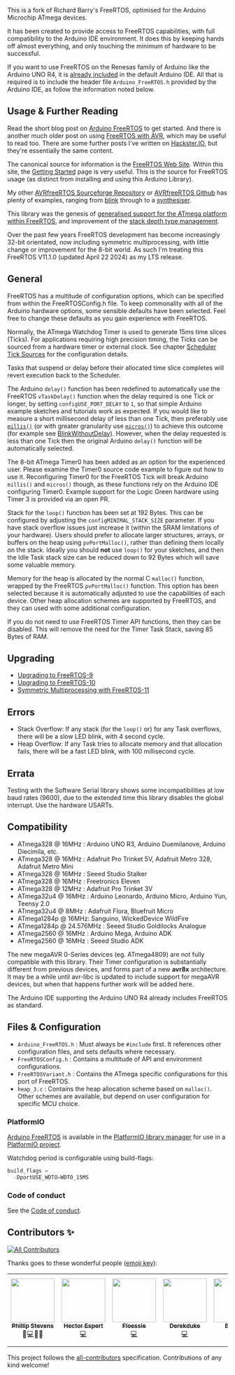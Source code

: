 This is a fork of Richard Barry's FreeRTOS, optimised for the Arduino Microchip ATmega devices.

It has been created to provide access to FreeRTOS capabilities, with full compatibility to the Arduino IDE environment.
It does this by keeping hands off almost everything, and only touching the minimum of hardware to be successful.

If you want to use FreeRTOS on the Renesas family of Arduino like the Arduino UNO R4, it is [already included](https://github.com/arduino/ArduinoCore-renesas/tree/main/libraries/Arduino_FreeRTOS) in the default Arduino IDE. All that is required is to include the header file `Arduino_FreeRTOS.h` provided by the Arduino IDE, as follow the information noted below.

## Usage & Further Reading

Read the short blog post on [Arduino FreeRTOS](https://feilipu.me/2015/11/24/arduino_freertos/) to get started. And there is another much older post on using [FreeRTOS with AVR](https://feilipu.me/2011/09/22/freertos-and-libraries-for-avr-atmega/), which may be useful to read too. There are some further posts I've written on [Hackster.IO](https://www.hackster.io/feilipu), but they're essentially the same content.

The canonical source for information is the [FreeRTOS Web Site](https://www.freertos.org/). Within this site, the [Getting Started](https://www.freertos.org/FreeRTOS-quick-start-guide.html) page is very useful. This is the source for FreeRTOS usage (as distinct from installing and using this Arduino Library).

My other [AVRfreeRTOS Sourceforge Repository](https://sourceforge.net/projects/avrfreertos/) or [AVRfreeRTOS Github](https://github.com/feilipu/avrfreertos) has plenty of examples, ranging from [blink](https://sourceforge.net/projects/avrfreertos/files/MegaBlink/) through to a [synthesiser](https://sourceforge.net/projects/avrfreertos/files/GA_Synth/).

This library was the genesis of [generalised support for the ATmega platform within FreeRTOS](https://github.com/FreeRTOS/FreeRTOS-Kernel/pull/48), and improvement of the [stack depth type management](https://github.com/FreeRTOS/FreeRTOS-Kernel/pull/942).

Over the past few years FreeRTOS development has become increasingly 32-bit orientated, now including symmetric multiprocessing, with little change or improvement for the 8-bit world. As such I'm treating this FreeRTOS V11.1.0 (updated April 22 2024) as my LTS release.

## General

FreeRTOS has a multitude of configuration options, which can be specified from within the FreeRTOSConfig.h file.
To keep commonality with all of the Arduino hardware options, some sensible defaults have been selected. Feel free to change these defaults as you gain experience with FreeRTOS.

Normally, the ATmega Watchdog Timer is used to generate 15ms time slices (Ticks). For applications requiring high precision timing, the Ticks can be sourced from a hardware timer or external clock. See chapter [Scheduler Tick Sources](./doc/tick_sources.md) for the configuration details.

Tasks that suspend or delay before their allocated time slice completes will revert execution back to the Scheduler.

The Arduino `delay()` function has been redefined to automatically use the FreeRTOS `vTaskDelay()` function when the delay required is one Tick or longer, by setting `configUSE_PORT_DELAY` to `1`, so that simple Arduino example sketches and tutorials work as expected. If you would like to measure a short millisecond delay of less than one Tick, then preferably use [`millis()`](https://www.arduino.cc/reference/en/language/functions/time/millis/) (or with greater granularity use [`micros()`](https://www.arduino.cc/reference/en/language/functions/time/micros/)) to achieve this outcome (for example see [BlinkWithoutDelay](https://docs.arduino.cc/built-in-examples/digital/BlinkWithoutDelay)). However, when the delay requested is less than one Tick then the original Arduino `delay()` function will be automatically selected.

The 8-bit ATmega Timer0 has been added as an option for the experienced user. Please examine the Timer0 source code example to figure out how to use it. Reconfiguring Timer0 for the FreeRTOS Tick will break Arduino `millis()` and `micros()` though, as these functions rely on the Arduino IDE configuring Timer0. Example support for the Logic Green hardware using Timer 3 is provided via an open PR.

Stack for the `loop()` function has been set at 192 Bytes. This can be configured by adjusting the `configMINIMAL_STACK_SIZE` parameter. If you have stack overflow issues just increase it (within the SRAM limitations of your hardware). Users should prefer to allocate larger structures, arrays, or buffers on the heap using `pvPortMalloc()`, rather than defining them locally on the stack. Ideally you should __not__ use `loop()` for your sketches, and then the Idle Task stack size can be reduced down to 92 Bytes which will save some valuable memory.

Memory for the heap is allocated by the normal C `malloc()` function, wrapped by the FreeRTOS `pvPortMalloc()` function. This option has been selected because it is automatically adjusted to use the capabilities of each device. Other heap allocation schemes are supported by FreeRTOS, and they can used with some additional configuration.

If you do not need to use FreeRTOS Timer API functions, then they can be disabled. This will remove the need for the Timer Task Stack, saving 85 Bytes of RAM.

## Upgrading

* [Upgrading to FreeRTOS-9](https://www.freertos.org/FreeRTOS-V9.html)
* [Upgrading to FreeRTOS-10](https://www.freertos.org/FreeRTOS-V10.html)
* [Symmetric Multiprocessing with FreeRTOS-11](https://www.freertos.org/2023/12/introducing-freertos-kernel-version-11-0-0-a-major-release-with-symmetric-multiprocessing-smp-support.html)

## Errors

* Stack Overflow: If any stack (for the `loop()` or) for any Task overflows, there will be a slow LED blink, with 4 second cycle.
* Heap Overflow: If any Task tries to allocate memory and that allocation fails, there will be a fast LED blink, with 100 millisecond cycle.

## Errata

Testing with the Software Serial library shows some incompatibilities at low baud rates (9600), due to the extended time this library disables the global interrupt. Use the hardware USARTs.

## Compatibility

  * ATmega328 @ 16MHz : Arduino UNO R3, Arduino Duemilanove, Arduino Diecimila, etc.
  * ATmega328 @ 16MHz : Adafruit Pro Trinket 5V, Adafruit Metro 328, Adafruit Metro Mini
  * ATmega328 @ 16MHz : Seeed Studio Stalker
  * ATmega328 @ 16MHz : Freetronics Eleven
  * ATmega328 @ 12MHz : Adafruit Pro Trinket 3V
  * ATmega32u4 @ 16MHz : Arduino Leonardo, Arduino Micro, Arduino Yun, Teensy 2.0
  * ATmega32u4 @ 8MHz : Adafruit Flora, Bluefruit Micro
  * ATmega1284p @ 16MHz: Sanguino, WickedDevice WildFire
  * ATmega1284p @ 24.576MHz : Seeed Studio Goldilocks Analogue
  * ATmega2560 @ 16MHz : Arduino Mega, Arduino ADK
  * ATmega2560 @ 16MHz : Seeed Studio ADK

The new megaAVR 0-Series devices (eg. ATmega4809) are not fully compatible with this library. Their Timer configuration is substantially different from previous devices, and forms part of a new __avr8x__ architecture. It may be a while until avr-libc is updated to include support for megaAVR devices, but when that happens further work will be added here.

The Arduino IDE supporting the Arduino UNO R4 already includes FreeRTOS as standard.

## Files & Configuration

* `Arduino_FreeRTOS.h` : Must always be `#include` first. It references other configuration files, and sets defaults where necessary.
* `FreeRTOSConfig.h` : Contains a multitude of API and environment configurations.
* `FreeRTOSVariant.h` : Contains the ATmega specific configurations for this port of FreeRTOS.
* `heap_3.c` : Contains the heap allocation scheme based on `malloc()`. Other schemes are available, but depend on user configuration for specific MCU choice.

### PlatformIO

[Arduino FreeRTOS](https://platformio.org/lib/show/507/FreeRTOS) is available in the [PlatformIO library manager](https://docs.platformio.org/en/latest/librarymanager/index.html) for use in a [PlatformIO project](https://docs.platformio.org/en/latest/projectconf/index.html).

Watchdog period is configurable using build-flags:

```python
build_flags =
  -DportUSE_WDTO=WDTO_15MS
```

### Code of conduct

See the [Code of conduct](https://github.com/feilipu/Arduino_FreeRTOS_Library/blob/master/CODE_OF_CONDUCT.md).

## Contributors ✨

<!-- ALL-CONTRIBUTORS-BADGE:START - Do not remove or modify this section -->
[![All Contributors](https://img.shields.io/badge/all_contributors-7-green.svg?style=flat-square)](#contributors-)
<!-- ALL-CONTRIBUTORS-BADGE:END -->

Thanks goes to these wonderful people ([emoji key](https://allcontributors.org/docs/en/emoji-key)):

<!-- ALL-CONTRIBUTORS-LIST:START - Do not remove or modify this section -->
<!-- prettier-ignore-start -->
<!-- markdownlint-disable -->
<table>
  <tr>
    <td align="center"><a href="https://feilipu.me/"><img src="https://avatars.githubusercontent.com/u/3955592" width="100px;" alt=""/><br /><sub><b>Phillip Stevens</b></sub></a><br /><a title="Maintenance">🚧</a><a title="Code">💻</a><a title="Reviewed Pull Requests">👀</a><a title=Documentation">📖</a></td>
    <td align="center"><a href="https://www.blackleg.es/"><img src="https://avatars.githubusercontent.com/u/4323228" width="100px;" alt=""/><br /><sub><b>Hector Espert</b></sub></a><br /><a title="Code">💻</a></td>
    <td align="center"><a href="https://github.com/Floessie"><img src="https://avatars.githubusercontent.com/u/10133457" width="100px;" alt=""/><br /><sub><b>Floessie</b></sub></a><br /><a title="Code">💻</a></td>
    <td align="center"><a href="https://github.com/Derekduke"><img src="https://avatars.githubusercontent.com/u/30068270" width="100px;" alt=""/><br /><sub><b>Derekduke</b></sub></a><br /><a title="Code">💻</a></td>
    <td align="center"><a href="https://github.com/balaji"><img src="https://avatars.githubusercontent.com/u/29356302" width="100px;" alt=""/><br /><sub><b>Balaji.V</b></sub></a><br /><a title="Code">💻</a><a title=Documentation">📖</a></td>
    <td align="center"><a href="https://github.com/neboskreb"><img src="https://avatars.githubusercontent.com/u/35344069" width="100px;" alt=""/><br /><sub><b>John Y. Pazekha</b></sub></a><br /><a title="Code">💻</a><a title=Documentation">📖</a></td>
    <td align="center"><a href="https://github.com/gpb01"><img src="https://avatars.githubusercontent.com/u/4134059" width="100px;" alt=""/><br /><sub><b>Guglielmo Braguglia</b></sub></a><br /><a title="Code">💻</a><a title=Documentation">📖</a></td>
  </tr>
</table>

<!-- markdownlint-enable -->
<!-- prettier-ignore-end -->
<!-- ALL-CONTRIBUTORS-LIST:END -->

This project follows the [all-contributors](https://github.com/all-contributors/all-contributors) specification. Contributions of any kind welcome!

